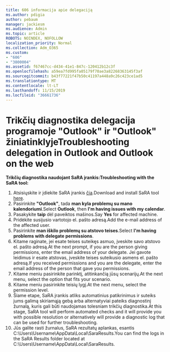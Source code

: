 ```yaml
---
title: 606 informacija apie delegaciją
ms.author: pdigia
author: pebaum
manager: jackiesm
ms.audience: Admin
ms.topic: article
ROBOTS: NOINDEX, NOFOLLOW
localization_priority: Normal
ms.collection: Adm_O365
ms.custom:
- "606"
- "3800004"
ms.assetid: f67467cc-d434-41e1-847c-120412b12c3f
ms.openlocfilehash: a59ea7fd995fa05179f70ae3a82268363145f3af
ms.sourcegitcommit: b43f77221f47b50c41197a448a9c26c423ce1ad5
ms.translationtype: MT
ms.contentlocale: lt-LT
ms.lasthandoff: 11/15/2019
ms.locfileid: "36661736"
---
```

# <a name="troubleshooting-delegation-in-outlook-and-outlook-on-the-web"></a><span data-ttu-id="0054d-102">Trikčių diagnostika delegacija programoje "Outlook" ir "Outlook" žiniatinklyje</span><span class="sxs-lookup"><span data-stu-id="0054d-102">Troubleshooting delegation in Outlook and Outlook on the web</span></span>

<span data-ttu-id="0054d-103">**Trikčių diagnostika naudojant SaRA įrankis:**</span><span class="sxs-lookup"><span data-stu-id="0054d-103">**Troubleshooting with the SaRA tool:**</span></span>

1. <span data-ttu-id="0054d-104">Atsisiųskite ir įdiekite SaRA įrankis [čia](https://aka.ms/SaRA-SkypeForBusinessSignIn).</span><span class="sxs-lookup"><span data-stu-id="0054d-104">Download and install SaRA tool [here](https://aka.ms/SaRA-SkypeForBusinessSignIn).</span></span>
1. <span data-ttu-id="0054d-105">Pasirinkite **"Outlook"**, tada **man kyla problemų su mano kalendoriumi**.</span><span class="sxs-lookup"><span data-stu-id="0054d-105">Select **Outlook**, then **I'm having issues with my calendar**.</span></span>
1. <span data-ttu-id="0054d-106">Pasakykite **taip** dėl paveiktos mašinos.</span><span class="sxs-lookup"><span data-stu-id="0054d-106">Say **Yes** for affected machine.</span></span>
1. <span data-ttu-id="0054d-107">Pridėkite susijusio vartotojo el. pašto adresą.</span><span class="sxs-lookup"><span data-stu-id="0054d-107">Add the e-mail address of the affected user.</span></span>
1. <span data-ttu-id="0054d-108">Pasirinkite **man iškilo problemų su atstovo teises**.</span><span class="sxs-lookup"><span data-stu-id="0054d-108">Select **I'm having problems with delegate permissions**.</span></span>
1. <span data-ttu-id="0054d-109">Kitame raginate, jei esate teises suteikęs asmuo, įveskite savo atstovo el. pašto adresą.</span><span class="sxs-lookup"><span data-stu-id="0054d-109">At the next prompt, if you are the person giving permissions, enter the email address of your delegate.</span></span> <span data-ttu-id="0054d-110">Jei gavote leidimus ir esate atstovas, įveskite teises suteikusio asmens el. pašto adresą.</span><span class="sxs-lookup"><span data-stu-id="0054d-110">If you received permissions and you are the delegate, enter the email address of the person that gave you permissions.</span></span>
1. <span data-ttu-id="0054d-111">Kitame meniu pasirinkite parinktį, atitinkančią jūsų scenarijų.</span><span class="sxs-lookup"><span data-stu-id="0054d-111">At the next menu, select the option that fits your scenario.</span></span>
1. <span data-ttu-id="0054d-112">Kitame meniu pasirinkite teisių lygį.</span><span class="sxs-lookup"><span data-stu-id="0054d-112">At the next menu, select the permission level.</span></span>
1. <span data-ttu-id="0054d-113">Šiame etape, SaRA įrankis atliks automatinius patikrinimus ir suteiks jums galimą skiriamąją gebą arba alternatyviai pateiks diagnostinį žurnalą, kuris gali būti naudojamas tolesniam trikčių diagnostika.</span><span class="sxs-lookup"><span data-stu-id="0054d-113">At this stage, SaRA tool will perform automated checks and it will provide you with possible resolution or alternatively will provide a diagnostic log that can be used for further troubleshooting.</span></span>
1. <span data-ttu-id="0054d-114">Jūs galite rasti žurnalus, SaRA rezultatų aplankas, esantis C:\Users\Username\AppData\Local\SaraResults.</span><span class="sxs-lookup"><span data-stu-id="0054d-114">You can find the logs in the SaRA Results folder located at C:\Users\Username\AppData\Local\SaraResults.</span></span>
